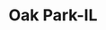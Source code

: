 ---
title: Oak Park-IL
slug: oak-park-il
f_state:
- cms/state/illinois.md
f_locations:
- cms/payday-loan/card-svc-usa/chicago-6063.md
- cms/payday-loan/cash-to-go-pay-day-advance-8760.md
- cms/payday-loan/check-go-10056.md
- cms/payday-loan/instant-cash-advance-19665.md
- cms/payday-loan/lendnation-20360.md
- cms/payday-loan/madison-harlem-currency-exchange-inc-20607.md
- cms/payday-loan/north-nrrgansett-currency-exch-23080.md
updated-on: '2024-05-30T13:41:28.615Z'
created-on: '2024-05-30T13:41:28.615Z'
published-on: '2024-05-30T13:54:32.469Z'
f_city: Oak Park
layout: '[city].html'
tags: city
---